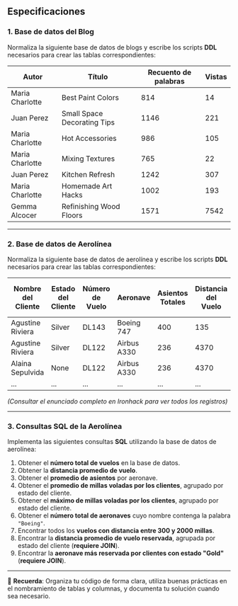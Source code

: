 ## Especificaciones

### 1. Base de datos del Blog

Normaliza la siguiente base de datos de blogs y escribe los scripts **DDL** necesarios para crear las tablas correspondientes:

| Autor            | Título                          | Recuento de palabras | Vistas |
|------------------|----------------------------------|------------------------|--------|
| Maria Charlotte  | Best Paint Colors               | 814                    | 14     |
| Juan Perez       | Small Space Decorating Tips     | 1146                   | 221    |
| Maria Charlotte  | Hot Accessories                 | 986                    | 105    |
| Maria Charlotte  | Mixing Textures                 | 765                    | 22     |
| Juan Perez       | Kitchen Refresh                 | 1242                   | 307    |
| Maria Charlotte  | Homemade Art Hacks              | 1002                   | 193    |
| Gemma Alcocer    | Refinishing Wood Floors         | 1571                   | 7542   |

---

### 2. Base de datos de Aerolínea

Normaliza la siguiente base de datos de aerolínea y escribe los scripts **DDL** necesarios para crear las tablas correspondientes:

| Nombre del Cliente | Estado del Cliente | Número de Vuelo | Aeronave     | Asientos Totales | Distancia del Vuelo | Millaje Total del Cliente |
|--------------------|--------------------|------------------|---------------|-------------------|----------------------|----------------------------|
| Agustine Riviera   | Silver             | DL143            | Boeing 747    | 400               | 135                  | 115235                     |
| Agustine Riviera   | Silver             | DL122            | Airbus A330   | 236               | 4370                 | 115235                     |
| Alaina Sepulvida   | None               | DL122            | Airbus A330   | 236               | 4370                 | 6008                       |
| ...                | ...                | ...              | ...           | ...               | ...                  | ...                        |

*(Consultar el enunciado completo en Ironhack para ver todos los registros)*

---

### 3. Consultas SQL de la Aerolínea

Implementa las siguientes consultas **SQL** utilizando la base de datos de aerolínea:

1. Obtener el **número total de vuelos** en la base de datos.
2. Obtener la **distancia promedio de vuelo**.
3. Obtener el **promedio de asientos** por aeronave.
4. Obtener el **promedio de millas voladas por los clientes**, agrupado por estado del cliente.
5. Obtener el **máximo de millas voladas por los clientes**, agrupado por estado del cliente.
6. Obtener el **número total de aeronaves** cuyo nombre contenga la palabra `"Boeing"`.
7. Encontrar todos los **vuelos con distancia entre 300 y 2000 millas**.
8. Encontrar la **distancia promedio de vuelo reservada**, agrupada por estado del cliente (**requiere JOIN**).
9. Encontrar la **aeronave más reservada por clientes con estado "Gold"** (**requiere JOIN**).

---

📝 **Recuerda**: Organiza tu código de forma clara, utiliza buenas prácticas en el nombramiento de tablas y columnas, y documenta tu solución cuando sea necesario.
